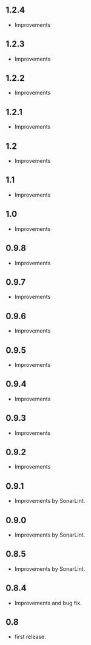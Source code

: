 ## 1.2.4
* Improvements

## 1.2.3
* Improvements

## 1.2.2
* Improvements


## 1.2.1
* Improvements


## 1.2
* Improvements


## 1.1
* Improvements


## 1.0
* Improvements


## 0.9.8
* Improvements


## 0.9.7
* Improvements


## 0.9.6
* Improvements


## 0.9.5
* Improvements


## 0.9.4
* Improvements


## 0.9.3
* Improvements


## 0.9.2
* Improvements


## 0.9.1
* Improvements by SonarLint.


## 0.9.0
* Improvements by SonarLint.


## 0.8.5
* Improvements by SonarLint.


## 0.8.4
* Improvements and bug fix.


## 0.8

* first release.